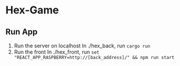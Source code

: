 # Hex-Game

## Run App
1) Run the server on localhost
In ./hex_back, run `cargo run` 
2) Run the front
In ./hex_front, run `set "REACT_APP_RASPBERRY=http://[back_address]/" && npm run start`
